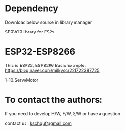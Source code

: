# Dependency

  Download below source in library manager
  
  SERVOR library for ESPx

# ESP32-ESP8266

   This is ESP32, ESP8266 Basic Example. 
   https://blog.naver.com/milkysc/221722387725
   
   1-10.ServoMotor

# To contact the authors:

If you need to develop H/W, F/W, S/W or have a question

contact us : kschquf@gmail.com

